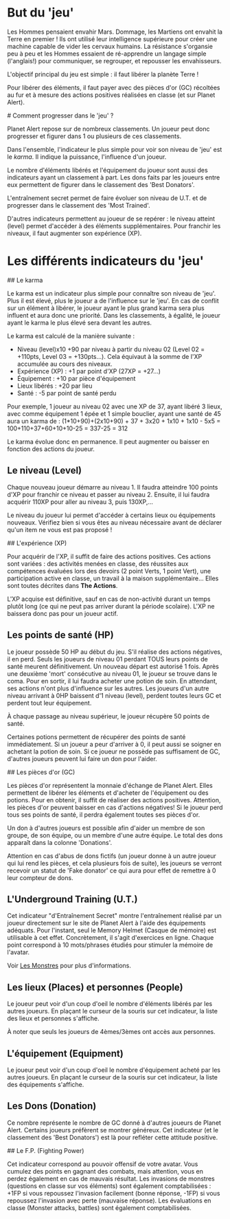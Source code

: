 # But du 'jeu'

Les Hommes pensaient envahir Mars. Dommage, les Martiens ont envahit la Terre en premier ! Ils ont utilisé leur intelligence supérieure pour créer une machine capable de vider les cervaux humains. La résistance s'organsie peu à peu et les Hommes essaient de ré-apprendre un langage simple (l'anglais!) pour communiquer, se regrouper, et repousser les envahisseurs. 

L'objectif principal du jeu est simple : il faut libérer la planète Terre !

Pour libérer des éléments, il faut payer avec des pièces d'or (GC) récoltées au fur et à mesure des actions positives réalisées en classe (et sur Planet Alert).

# Comment progresser dans le 'jeu' ?

Planet Alert repose sur de nombreux classements. Un joueur peut donc progresser et figurer dans 1 ou plusieurs de ces classements.

Dans l'ensemble, l'indicateur le plus simple pour voir son niveau de 'jeu' est le _karma_. Il indique la puissance, l'influence d'un joueur.

Le nombre d'éléments libérés et l'équipement du joueur sont aussi des indicateurs ayant un classement à part.
Les dons faits par les joueurs entre eux permettent de figurer dans le classement des 'Best Donators'.

L'entraînement secret permet de faire évoluer son niveau de U.T. et de progresser dans le classement des 'Most Trained'.

D'autres indicateurs permettent au joueur de se repérer : le niveau atteint (level) permet d'accéder à des éléments supplémentaires. Pour franchir les niveaux, il faut augmenter son expérience (XP).

# Les différents indicateurs du 'jeu'

## Le karma

Le karma est un indicateur plus simple pour connaître son niveau de 'jeu'. Plus il est élevé, plus le joueur a de l'influence sur le 'jeu'. En cas de conflit sur un élément à libérer, le joueur ayant le plus grand karma sera plus influent et aura donc une priorité. Dans les classements, à égalité, le joueur ayant le karma le plus élevé sera devant les autres.

Le karma est calculé de la manière suivante :
- Niveau (level)x10 +90 par niveau à partir du niveau 02 (Level 02 = +110pts, Level 03 = +130pts...). Cela équivaut à la somme de l'XP accumulée au cours des niveaux.
- Expérience (XP) : +1 par point d'XP (27XP = +27...)
- Équipement : +10 par pièce d'équipement
- Lieux libérés : +20 par lieu
- Santé : -5 par point de santé perdu

Pour exemple, 1 joueur au niveau 02 avec une XP de 37, ayant libéré 3 lieux, avec comme équipement 1 épée et 1 simple bouclier, ayant une santé de 45 aura un karma de :
  (1*10+90)+(2x10+90) + 37 + 3x20 + 1x10 + 1x10 - 5x5 = 100+110+37+60+10+10-25 = 337-25 = 312

Le karma évolue donc en permanence. Il peut augmenter ou baisser en fonction des actions du joueur.

## Le niveau (Level)

Chaque nouveau joueur démarre au niveau 1. Il faudra atteindre 100 points d'XP pour franchir ce niveau et passer au niveau 2. Ensuite, il lui faudra acquérir 110XP pour aller au niveau 3, puis 130XP,... 

Le niveau du joueur lui permet d'accéder à certains lieux ou équipements nouveaux. Vérifiez bien si vous êtes au niveau nécessaire avant de déclarer qu'un item ne vous est pas proposé !

## L'expérience (XP)

Pour acquérir de l'XP, il suffit de faire des actions positives. Ces actions sont variées : des activités menées en classe, des réussites aux compétences évaluées lors des devoirs (2 point Verts, 1 point Vert), une participation active en classe, un travail à la maison supplémentaire... Elles sont toutes décrites dans **The Actions**.

L'XP acquise est définitive, sauf en cas de non-activité durant un temps plutôt long (ce qui ne peut pas arriver durant la période scolaire). L'XP ne baissera donc pas pour un joueur actif.

## Les points de santé (HP)

Le joueur possède 50 HP au début du jeu. S'il réalise des actions négatives, il en perd. Seuls les joueurs de niveau 01 perdant TOUS leurs points de santé meurent définitivement. Un nouveau départ est autorisé 1 fois. Après une deuxième 'mort' consécutive au niveau 01, le joueur se trouve dans le coma. Pour en sortir, il lui faudra acheter une potion de soin. En attendant, ses actions n'ont plus d'influence sur les autres. Les joueurs d'un autre niveau arrivant à 0HP baissent d'1 niveau (level), perdent toutes leurs GC et perdent tout leur équipement.

À chaque passage au niveau supérieur, le joueur récupère 50 points de santé.

Certaines potions permettent de récupérer des points de santé immédiatement. Si un joueur a peur d'arriver à 0, il peut aussi se soigner en achetant la potion de soin. Si ce joueur ne possède pas suffisament de GC, d'autres joueurs peuvent lui faire un don pour l'aider.

## Les pièces d'or (GC)

Les pièces d'or représentent la monnaie d'échange de Planet Alert. Elles permettent de libérer les éléments et d'acheter de l'équipement ou des potions. Pour en obtenir, il suffit de réaliser des actions positives. Attention, les pièces d'or peuvent baisser en cas d'actions négatives!
Si le joueur perd tous ses points de santé, il perdra également toutes ses pièces d'or.

Un don à d'autres joueurs est possible afin d'aider un membre de son groupe, de son équipe, ou un membre d'une autre équipe. Le total des dons apparaît dans la colonne 'Donations'.

Attention en cas d'abus de dons fictifs (un joueur donne à un autre joueur qui lui rend les pièces, et cela plusieurs fois de suite), les joueurs se verront recevoir un statut de 'Fake donator' ce qui aura pour effet de remettre à 0 leur compteur de dons.

## L'Underground Training (U.T.)

Cet indicateur "d'Entraînement Secret" montre l'entraînement réalisé par un joueur directement sur le site de Planet Alert à l'aide des équipements adéquats. Pour l'instant, seul le Memory Helmet (Casque de mémoire) est utilisable à cet effet.
Concrètement, il s'agit d'exercices en ligne. Chaque point correspond à 10 mots/phrases étudiés pour stimuler la mémoire de l'avatar.

Voir [Les Monstres](monsters.md) pour plus d'informations.

## Les lieux (Places) et personnes (People)

Le joueur peut voir d'un coup d'oeil le nombre d'éléments libérés par les autres joueurs. En plaçant le curseur de la souris sur cet indicateur, la liste des lieux et personnes s'affiche. 

À noter que seuls les joueurs de 4èmes/3èmes ont accès aux personnes.

## L'équipement (Equipment)

Le joueur peut voir d'un coup d'oeil le nombre d'équipement acheté par les autres joueurs. En plaçant le curseur de la souris sur cet indicateur, la liste des équipements s'affiche. 


## Les Dons (Donation)

Ce nombre représente le nombre de GC donné à d'autres joueurs de Planet Alert. Certains joueurs préfèrent se montrer généreux. Cet indicateur (et le classement des 'Best Donators') est là pour refléter cette attitude positive.


## Le F.P. (Fighting Power)

Cet indicateur correspond au pouvoir offensif de votre avatar. Vous cumulez des points en gagnant des combats, mais attention, vous en perdez également en cas de mauvais résultat. Les invasions de monstres (questions en classe sur vos éléments) sont également comptabilisées : +1FP si vous repoussez l'invasion facilement (bonne réponse, -1FP) si vous repoussez l'invasion avec perte (mauvaise réponse). Les évaluations en classe (Monster attacks, battles) sont également comptabilisées.

